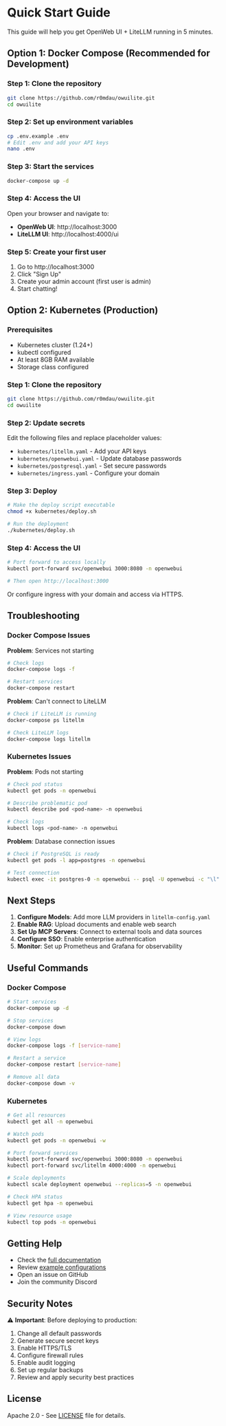 # Quick Start Guide

This guide will help you get OpenWeb UI + LiteLLM running in 5 minutes.

## Option 1: Docker Compose (Recommended for Development)

### Step 1: Clone the repository

```bash
git clone https://github.com/r0mdau/owuilite.git
cd owuilite
```

### Step 2: Set up environment variables

```bash
cp .env.example .env
# Edit .env and add your API keys
nano .env
```

### Step 3: Start the services

```bash
docker-compose up -d
```

### Step 4: Access the UI

Open your browser and navigate to:
- **OpenWeb UI**: http://localhost:3000
- **LiteLLM UI**: http://localhost:4000/ui

### Step 5: Create your first user

1. Go to http://localhost:3000
2. Click "Sign Up"
3. Create your admin account (first user is admin)
4. Start chatting!

## Option 2: Kubernetes (Production)

### Prerequisites

- Kubernetes cluster (1.24+)
- kubectl configured
- At least 8GB RAM available
- Storage class configured

### Step 1: Clone the repository

```bash
git clone https://github.com/r0mdau/owuilite.git
cd owuilite
```

### Step 2: Update secrets

Edit the following files and replace placeholder values:
- `kubernetes/litellm.yaml` - Add your API keys
- `kubernetes/openwebui.yaml` - Update database passwords
- `kubernetes/postgresql.yaml` - Set secure passwords
- `kubernetes/ingress.yaml` - Configure your domain

### Step 3: Deploy

```bash
# Make the deploy script executable
chmod +x kubernetes/deploy.sh

# Run the deployment
./kubernetes/deploy.sh
```

### Step 4: Access the UI

```bash
# Port forward to access locally
kubectl port-forward svc/openwebui 3000:8080 -n openwebui

# Then open http://localhost:3000
```

Or configure ingress with your domain and access via HTTPS.

## Troubleshooting

### Docker Compose Issues

**Problem**: Services not starting
```bash
# Check logs
docker-compose logs -f

# Restart services
docker-compose restart
```

**Problem**: Can't connect to LiteLLM
```bash
# Check if LiteLLM is running
docker-compose ps litellm

# Check LiteLLM logs
docker-compose logs litellm
```

### Kubernetes Issues

**Problem**: Pods not starting
```bash
# Check pod status
kubectl get pods -n openwebui

# Describe problematic pod
kubectl describe pod <pod-name> -n openwebui

# Check logs
kubectl logs <pod-name> -n openwebui
```

**Problem**: Database connection issues
```bash
# Check if PostgreSQL is ready
kubectl get pods -l app=postgres -n openwebui

# Test connection
kubectl exec -it postgres-0 -n openwebui -- psql -U openwebui -c "\l"
```

## Next Steps

1. **Configure Models**: Add more LLM providers in `litellm-config.yaml`
2. **Enable RAG**: Upload documents and enable web search
3. **Set Up MCP Servers**: Connect to external tools and data sources
4. **Configure SSO**: Enable enterprise authentication
5. **Monitor**: Set up Prometheus and Grafana for observability

## Useful Commands

### Docker Compose

```bash
# Start services
docker-compose up -d

# Stop services
docker-compose down

# View logs
docker-compose logs -f [service-name]

# Restart a service
docker-compose restart [service-name]

# Remove all data
docker-compose down -v
```

### Kubernetes

```bash
# Get all resources
kubectl get all -n openwebui

# Watch pods
kubectl get pods -n openwebui -w

# Port forward services
kubectl port-forward svc/openwebui 3000:8080 -n openwebui
kubectl port-forward svc/litellm 4000:4000 -n openwebui

# Scale deployments
kubectl scale deployment openwebui --replicas=5 -n openwebui

# Check HPA status
kubectl get hpa -n openwebui

# View resource usage
kubectl top pods -n openwebui
```

## Getting Help

- Check the [full documentation](README.md)
- Review [example configurations](examples/)
- Open an issue on GitHub
- Join the community Discord

## Security Notes

⚠️ **Important**: Before deploying to production:

1. Change all default passwords
2. Generate secure secret keys
3. Enable HTTPS/TLS
4. Configure firewall rules
5. Enable audit logging
6. Set up regular backups
7. Review and apply security best practices

## License

Apache 2.0 - See [LICENSE](LICENSE) file for details.
